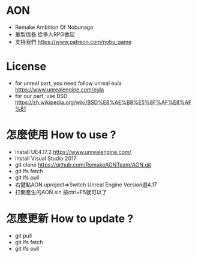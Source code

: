# AON
- Remake Ambition Of Nobunaga
- 重製信長 從多人RPG做起
- 支持我們 https://www.patreon.com/nobu_game

# License
- for unreal part, you need follow unreal eula https://www.unrealengine.com/eula
- for our part, use BSD https://zh.wikipedia.org/wiki/BSD%E8%AE%B8%E5%8F%AF%E8%AF%81

# 怎麼使用 How to use ?

- install UE4.17.2 https://www.unrealengine.com/
- install Visual Studio 2017
- git clone https://github.com/RemakeAONTeam/AON.git
- git lfs fetch
- git lfs pull
- 右鍵點AON.uproject=>Switch Unreal Engine Version選4.17
- 打開產生的AON.sln 按ctrl+F5就可以了

# 怎麼更新 How to update ?
- git pull
- git lfs fetch
- git lfs pull

